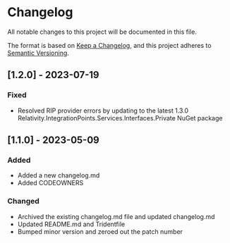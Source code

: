 # Changelog
All notable changes to this project will be documented in this file.

The format is based on [Keep a Changelog](https://keepachangelog.com/en/1.0.0/),
and this project adheres to [Semantic Versioning](https://semver.org/spec/v2.0.0.html).

## [1.2.0] - 2023-07-19

### Fixed

- Resolved RIP provider errors by updating to the latest 1.3.0 Relativity.IntegrationPoints.Services.Interfaces.Private NuGet package

## [1.1.0] - 2023-05-09

### Added

- Added a new changelog.md
- Added CODEOWNERS

### Changed

- Archived the existing changelog.md file and updated changelog.md
- Updated README.md and Tridentfile
- Bumped minor version and zeroed out the patch number